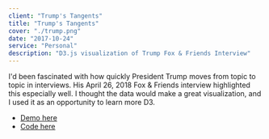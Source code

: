 ```yaml
---
client: "Trump's Tangents"
title: "Trump's Tangents"
cover: "./trump.png"
date: "2017-10-24"
service: "Personal"
description: "D3.js visualization of Trump Fox & Friends Interview"
---
```


I'd been fascinated with how quickly President Trump moves from topic to topic in interviews. His April 26, 2018 Fox & Friends interview highlighted this especially well. I thought the data would make a great visualization, and I used it as an opportunity to learn more D3.

* [Demo here](https://dylburger.github.io/trump-fox-and-friends-viz/)
* [Code here](https://github.com/dylburger/trump-fox-and-friends-viz)
